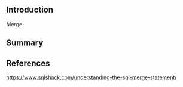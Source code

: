 ## Introduction

Merge 

## Summary



## References

https://www.sqlshack.com/understanding-the-sql-merge-statement/

